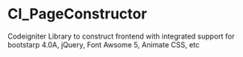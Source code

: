 # CI_PageConstructor
Codeigniter Library to construct frontend with integrated support for bootstarp 4.0A, jQuery, Font Awsome 5, Animate CSS, etc
